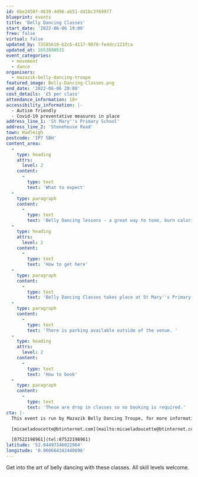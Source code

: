 ```yaml
---
id: 6be2450f-4639-4d96-ab51-dd1bc3f69977
blueprint: events
title: 'Belly Dancing Classes'
start_date: '2022-06-06 19:00'
free: false
virtual: false
updated_by: 73585618-b2c6-4117-9078-fe4dcc123fca
updated_at: 1653898531
event_categories:
  - movement
  - dance
organisers:
  - mazazik-belly-dancing-troupe
featured_image: Belly-Dancing-Classes.png
end_date: '2022-06-06 20:00'
cost_details: '£5 per class'
attendance_information: 18+
accessibility_information: |-
  - Autism friendly
  - Covid-19 preventative measures in place
address_line_1: 'St Mary''s Primary School'
address_line_2: 'Stonehouse Road'
town: Hadleigh
postcode: 'IP7 5BH'
content_area:
  -
    type: heading
    attrs:
      level: 2
    content:
      -
        type: text
        text: 'What to expect'
  -
    type: paragraph
    content:
      -
        type: text
        text: 'Belly Dancing lessons - a great way to tone, burn calories and have fun. Come and join for a wiggle and a giggle.'
  -
    type: heading
    attrs:
      level: 2
    content:
      -
        type: text
        text: 'How to get here'
  -
    type: paragraph
    content:
      -
        type: text
        text: 'Belly Dancing Classes takes place at St Mary''s Primary School in Hadleigh. '
  -
    type: paragraph
    content:
      -
        type: text
        text: 'There is parking available outside of the venue. '
  -
    type: heading
    attrs:
      level: 2
    content:
      -
        type: text
        text: 'How to book'
  -
    type: paragraph
    content:
      -
        type: text
        text: 'These are drop in classes so no booking is required.'
cta: |-
  This event is run by Mazazik Belly Dancing Troupe, for more information please get in touch via:

  [micaeladoucette@btinternet.com](mailto:micaeladoucette@btinternet.com)

  [07522198961](tel:07522198961)
latitude: '52.04497346022964'
longitude: '0.960664342440696'
---
```

Get into the art of belly dancing with these classes. All skill levels welcome.
